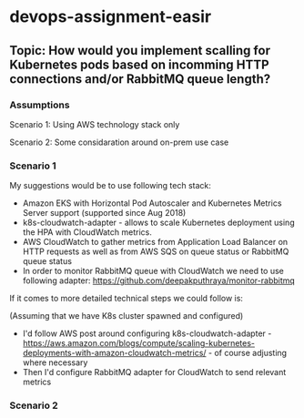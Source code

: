 # devops-assignment-easir
## Topic: How would you implement scalling for Kubernetes pods based on incomming HTTP connections and/or RabbitMQ queue length?

### Assumptions
Scenario 1: Using AWS technology stack only

Scenario 2: Some considaration around on-prem use case

### Scenario 1
My suggestions would be to use following tech stack:
* Amazon EKS with Horizontal Pod Autoscaler and Kubernetes Metrics Server support (supported since Aug 2018) 
* k8s-cloudwatch-adapter - allows to scale Kubernetes deployment using the HPA with CloudWatch metrics.
* AWS CloudWatch to gather metrics from Application Load Balancer on HTTP requests as well as from AWS SQS on queue status or RabbitMQ queue status
* In order to monitor RabbitMQ queue with CloudWatch we need to use following adapter: https://github.com/deepakputhraya/monitor-rabbitmq

If it comes to more detailed technical steps we could follow is:

(Assuming that we have K8s cluster spawned and configured)
* I'd follow AWS post around configuring k8s-cloudwatch-adapter - https://aws.amazon.com/blogs/compute/scaling-kubernetes-deployments-with-amazon-cloudwatch-metrics/ - of course adjusting where necessary
* Then I'd configure RabbitMQ adapter for CloudWatch to send relevant metrics


### Scenario 2
